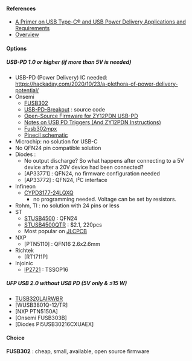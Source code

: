#### References
* [A Primer on USB Type-C® and USB Power Delivery Applications and Requirements](https://www.ti.com/lit/wp/slyy109b/slyy109b.pdf)
* [Overview](https://hackaday.com/2020/10/23/a-plethora-of-power-delivery-potential/)

#### Options
##### USB-PD 1.0 or higher (if more than 5V is needed)
* USB-PD (Power Delivery) IC needed: https://hackaday.com/2020/10/23/a-plethora-of-power-delivery-potential/
* Onsemi
    * [FUSB302](https://hackaday.io/project/176680-pd-micro-usb-c-pd30-pps-trigger)
    * [USB-PD-Breakout](https://github.com/ReclaimerLabs/USB-PD-Breakout) : source code
    * [Open-Source Firmware for ZY12PDN USB-PD](https://github.com/manuelbl/zy12pdn-oss)
    * [Notes on USB PD Triggers (And ZY12PDN Instructions)](https://www.alexwhittemore.com/notes-on-usb-pd-triggers-and-zy12pdn-instructions/)
    * [Fusb302mpx](https://jlcpcb.com/partdetail/Onsemi-Fusb302mpx/C442699)
    * [Pinecil schematic](https://files.pine64.org/doc/Pinecil/Pinecil_schematic_v2.0_20220608.pdf)
* Microchip: no solution for USB-C
* No QFN24 pin compatible solution
* Diodes : 
    * No output discharge?  So what happens after connecting to a 5V device after a 20V device had been connected?
    * [AP33771] : QFN24, no firmware configuration needed
    * [AP33772] : QFN24, I²C interface
* Infineon
    * [CYPD3177-24LQXQ](https://jlcpcb.com/partdetail/3345638-CYPD317724LQXQ/C2959321)
       * no programming needed.  Voltage can be set by resistors.
* Rohm, TI : no solution with 24 pins or less
* ST
    * [STUSB4500](https://hackaday.com/2021/04/21/easy-usb%E2%80%91c-power-for-all-your-devices/) : QFN24
    * [STUSB4500QTR](https://jlcpcb.com/partdetail/Stmicroelectronics-STUSB4500QTR/C2678061) : $2.1,  220pcs
    * Most popular on [JLCPCB](https://jlcpcb.com/partdetail/Stmicroelectronics-STUSB4500QTR/C2678061)
* NXP
    * [PTN5110] : QFN16 2.6x2.6mm
* Richtek
    * [RT1711P]
* Injoinic
    * [IP2721](https://hackaday.io/project/173717-usb-c-pd-max-trigger-board) : TSSOP16
    
#####  UFP USB 2.0 without USB PD (5V only & ≤15 W)
* [TUSB320LAIRWBR]()
* [WUSB3801Q-12/TR]
* [NXP PTN5150A]
* [Onsemi FUSB303B]
* [Diodes PI5USB30216CXUAEX]

#### Choice
**FUSB302** : cheap, small, available, open source firmware
